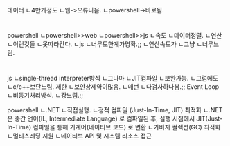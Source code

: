 데이터
ㄴ4만개정도
ㄴ웹->오류나옴.
ㄴpowershell->바로됨.

#
powershell
ㄴpowershell>>web
ㄴpowershell>>js
ㄴ속도
ㄴ데이터정렬.
ㄴ연산
ㄴ이런것들
ㄴ못따라간다.
ㄴjs
ㄴ너무도한계가명확.;;
ㄴ연산속도가
ㄴ그냥
ㄴ너무느림.

#
js
ㄴsingle-thread
interpreter방식
ㄴ그나마
ㄴJIT컴파일
ㄴ보완가능.
ㄴ그럼에도
ㄴc/c++보단느림.
제한
ㄴ보안상제약이많음.
ㄴ매번
ㄴ다검사하나봄.;;
Event Loop
ㄴ비동기처리방식.
ㄴ걍느림.;;

powershell
ㄴ.NET
ㄴ직접실행.
ㄴ정적 컴파일 (Just-In-Time, JIT) 최적화
ㄴ.NET은 중간 언어(IL, Intermediate Language) 로 컴파일된 후, 실행 시점에서 JIT(Just-In-Time) 컴파일을 통해 기계어(네이티브 코드) 로 변환
ㄴ가비지 컬렉션(GC) 최적화
ㄴ멀티스레딩 지원
ㄴ네이티브 API 및 시스템 리소스 접근
